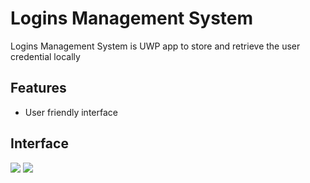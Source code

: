 <h1>Logins Management System</h1>
<p>Logins Management System is UWP app to store and retrieve the user credential locally</p>

<h2>Features</h2>
<ul>
<li>User friendly interface</li>
</ul>

<h2>Interface</h2>
<p>
<img src="http://eltabu.myweb.cs.uwindsor.ca/github/smartbrowser/interface.png">
<img src="http://eltabu.myweb.cs.uwindsor.ca/github/smartbrowser/interface.png">
</p>
